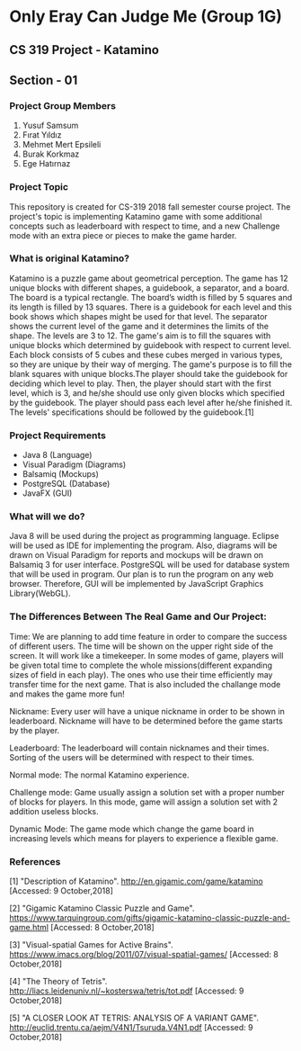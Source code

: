 # Only Eray Can Judge Me (Group 1G)
## CS 319 Project - Katamino
## Section - 01

### Project Group Members
1) Yusuf Samsum
2) Fırat Yıldız
3) Mehmet Mert Epsileli
4) Burak Korkmaz
5) Ege Hatırnaz

### Project Topic
This repository is created for CS-319 2018 fall semester course project. The project's topic is implementing Katamino game with some additional concepts such as leaderboard with respect to time, and a new Challenge mode with an extra piece or pieces to make the game harder.

### What is original Katamino?
Katamino is a puzzle game about geometrical perception. The game has 12 unique blocks with different shapes, a guidebook, a separator, and a board. The board is a typical rectangle. The board’s width is filled by 5 squares and its length is filled by 13 squares. There is a guidebook for each level and this book shows which shapes might be used for that level. The separator shows the current level of the game and it determines the limits of the shape. The levels are 3 to 12. The game's aim is to fill the squares with unique blocks which determined by guidebook with respect to current level. Each block consists of 5 cubes and these cubes merged in various types, so they are unique by their way of merging.
The game's purpose is to fill the blank squares with unique blocks.The player should take the guidebook for deciding which level to play. Then, the player should start with the first level, which is 3, and he/she should use only given blocks which specified by the guidebook. The player should pass each level after he/she finished it. The levels' specifications should be followed by the guidebook.[1]

### Project Requirements
* Java 8 (Language)
* Visual Paradigm (Diagrams)
* Balsamiq (Mockups)
* PostgreSQL (Database)
* JavaFX (GUI)

### What will we do?
Java 8 will be used during the project as programming language. Eclipse will be used as IDE for implementing the program. Also, diagrams will be drawn on Visual Paradigm for reports and mockups will be drawn on Balsamiq 3 for user interface. PostgreSQL will be used for database system that will be used in program. Our plan is to run the program on any web browser. Therefore, GUI will be implemented by JavaScript Graphics Library(WebGL).  

### The Differences Between The Real Game and Our Project:
Time: We are planning to add time feature in order to compare the success of different users. The time will be shown on the upper right side of the screen. It will work like a timekeeper. In some modes of game, players will be given total time to complete the whole missions(different expanding sizes of field in each play). The ones who use their time efficiently may transfer time for the next game. That is also included the challange mode and makes the game more fun!

Nickname: Every user will have a unique nickname in order to be shown in leaderboard. Nickname will have to be determined before the game starts by the player. 

Leaderboard: The leaderboard will contain nicknames and their times. Sorting of the users will be determined with respect to their times.

Normal mode: The normal Katamino experience.

Challenge mode: Game usually assign a solution set with a proper number of blocks for players. In this mode, game will assign a solution set with 2 addition useless blocks.

Dynamic Mode: The game mode which change the game board in increasing levels which means for players to experience a flexible game.


### References
[1] "Description of Katamino". http://en.gigamic.com/game/katamino [Accessed: 9 October,2018]


[2] "Gigamic Katamino Classic Puzzle and Game". https://www.tarquingroup.com/gifts/gigamic-katamino-classic-puzzle-and-game.html [Accessed: 8 October,2018]



[3] "Visual-spatial Games for Active Brains". https://www.imacs.org/blog/2011/07/visual-spatial-games/ [Accessed: 8 October,2018]



[4] "The Theory of Tetris". http://liacs.leidenuniv.nl/~kosterswa/tetris/tot.pdf [Accessed: 9 October,2018]



[5] "A CLOSER LOOK AT TETRIS: ANALYSIS OF A VARIANT GAME". http://euclid.trentu.ca/aejm/V4N1/Tsuruda.V4N1.pdf [Accessed: 9 October,2018]





